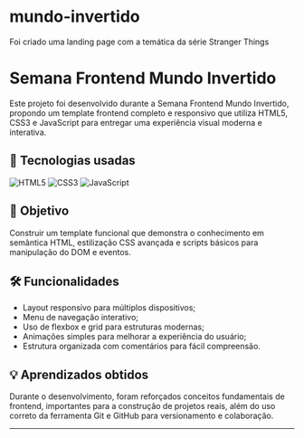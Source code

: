 # mundo-invertido
Foi criado uma landing page com a temática da série Stranger Things
# Semana Frontend Mundo Invertido

Este projeto foi desenvolvido durante a Semana Frontend Mundo Invertido, propondo um template frontend completo e responsivo que utiliza HTML5, CSS3 e JavaScript para entregar uma experiência visual moderna e interativa.

## 🚀 Tecnologias usadas

![HTML5](https://img.shields.io/badge/html5-E34F26?logo=html5&logoColor=fff&style=for-the-badge)
![CSS3](https://img.shields.io/badge/css3-1572B6?logo=css3&logoColor=fff&style=for-the-badge)
![JavaScript](https://img.shields.io/badge/javascript-F7DF1E?logo=javascript&logoColor=222&style=for-the-badge)

## 🎯 Objetivo

Construir um template funcional que demonstra o conhecimento em semântica HTML, estilização CSS avançada e scripts básicos para manipulação do DOM e eventos.

## 🛠 Funcionalidades

- Layout responsivo para múltiplos dispositivos;
- Menu de navegação interativo;
- Uso de flexbox e grid para estruturas modernas;
- Animações simples para melhorar a experiência do usuário;
- Estrutura organizada com comentários para fácil compreensão.

## 💡 Aprendizados obtidos

Durante o desenvolvimento, foram reforçados conceitos fundamentais de frontend, importantes para a construção de projetos reais, além do uso correto da ferramenta Git e GitHub para versionamento e colaboração.

---


